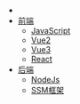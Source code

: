 * []()
* [前端](notes/JavaScript高级程序设计.md)
  * [JavaScript](notes/JavaScript高级程序设计.md)
  * [Vue2](notes/Vue2.md)
  * [Vue3](notes/Vue3.md)
  * [React](notes/React.md)
* [后端]()
  * [NodeJs](notes/Nodejs.md)
  * [SSM框架](notes/SSM框架.md)
